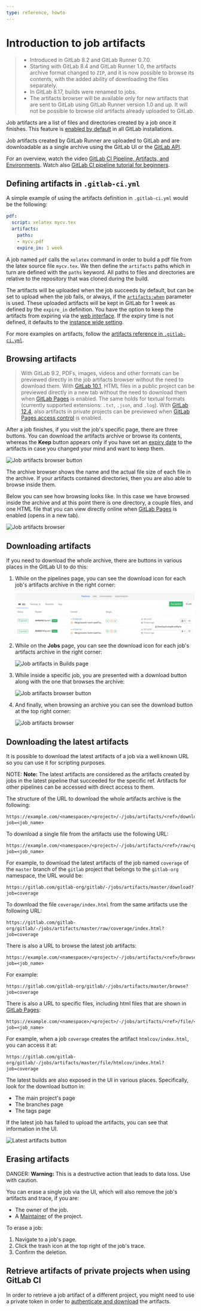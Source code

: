```yaml
---
type: reference, howto
---
```


# Introduction to job artifacts

> - Introduced in GitLab 8.2 and GitLab Runner 0.7.0.
> - Starting with GitLab 8.4 and GitLab Runner 1.0, the artifacts archive format changed to `ZIP`, and it is now possible to browse its contents, with the added ability of downloading the files separately.
> - In GitLab 8.17, builds were renamed to jobs.
> - The artifacts browser will be available only for new artifacts that are sent to GitLab using GitLab Runner version 1.0 and up. It will not be possible to browse old artifacts already uploaded to GitLab.

Job artifacts are a list of files and directories created by a job
once it finishes. This feature is [enabled by default](../../../administration/job_artifacts.md) in all
GitLab installations.

Job artifacts created by GitLab Runner are uploaded to GitLab and are downloadable as a single archive using the GitLab UI or the [GitLab API](../../../api/jobs.md#get-job-artifacts).

<i class="fa fa-youtube-play youtube" aria-hidden="true"></i>
For an overview, watch the video [GitLab CI Pipeline, Artifacts, and Environments](https://www.youtube.com/watch?v=PCKDICEe10s).
Watch also [GitLab CI pipeline tutorial for beginners](https://www.youtube.com/watch?v=Jav4vbUrqII).

## Defining artifacts in `.gitlab-ci.yml`

A simple example of using the artifacts definition in `.gitlab-ci.yml` would be
the following:

```yaml
pdf:
  script: xelatex mycv.tex
  artifacts:
    paths:
    - mycv.pdf
    expire_in: 1 week
```

A job named `pdf` calls the `xelatex` command in order to build a pdf file from
the latex source file `mycv.tex`. We then define the `artifacts` paths which in
turn are defined with the `paths` keyword. All paths to files and directories
are relative to the repository that was cloned during the build.

The artifacts will be uploaded when the job succeeds by default, but can be set to upload
when the job fails, or always, if the [`artifacts:when`](../../../ci/yaml/README.md#artifactswhen)
parameter is used. These uploaded artifacts will be kept in GitLab for 1 week as defined
by the `expire_in` definition. You have the option to keep the artifacts from expiring
via the [web interface](#browsing-artifacts). If the expiry time is not defined, it defaults
to the [instance wide setting](../../admin_area/settings/continuous_integration.md#default-artifacts-expiration-core-only).

For more examples on artifacts, follow the [artifacts reference in
`.gitlab-ci.yml`](../../../ci/yaml/README.md#artifacts).

## Browsing artifacts

> With GitLab 9.2, PDFs, images, videos and other formats can be previewed
> directly in the job artifacts browser without the need to download them.
> With [GitLab 10.1][ce-14399], HTML files in a public project can be previewed
> directly in a new tab without the need to download them when
> [GitLab Pages](../../../administration/pages/index.md) is enabled.
> The same holds for textual formats (currently supported extensions: `.txt`, `.json`, and `.log`).
> With [GitLab 12.4][gitlab-16675], also artifacts in private projects can be previewed
> when [GitLab Pages access control](../../../administration/pages/index.md#access-control) is enabled.

After a job finishes, if you visit the job's specific page, there are three
buttons. You can download the artifacts archive or browse its contents, whereas
the **Keep** button appears only if you have set an [expiry date] to the
artifacts in case you changed your mind and want to keep them.

![Job artifacts browser button](img/job_artifacts_browser_button.png)

The archive browser shows the name and the actual file size of each file in the
archive. If your artifacts contained directories, then you are also able to
browse inside them.

Below you can see how browsing looks like. In this case we have browsed inside
the archive and at this point there is one directory, a couple files, and
one HTML file that you can view directly online when
[GitLab Pages](../../../administration/pages/index.md) is enabled (opens in a new tab).

![Job artifacts browser](img/job_artifacts_browser.png)

## Downloading artifacts

If you need to download the whole archive, there are buttons in various places
in the GitLab UI to do this:

1. While on the pipelines page, you can see the download icon for each job's
   artifacts archive in the right corner:

   ![Job artifacts in Pipelines page](img/job_artifacts_pipelines_page.png)

1. While on the **Jobs** page, you can see the download icon for each job's
   artifacts archive in the right corner:

   ![Job artifacts in Builds page](img/job_artifacts_builds_page.png)

1. While inside a specific job, you are presented with a download button
   along with the one that browses the archive:

   ![Job artifacts browser button](img/job_artifacts_browser_button.png)

1. And finally, when browsing an archive you can see the download button at
   the top right corner:

   ![Job artifacts browser](img/job_artifacts_browser.png)

## Downloading the latest artifacts

It is possible to download the latest artifacts of a job via a well known URL
so you can use it for scripting purposes.

NOTE: **Note:**
The latest artifacts are considered as the artifacts created by jobs in the
latest pipeline that succeeded for the specific ref.
Artifacts for other pipelines can be accessed with direct access to them.

The structure of the URL to download the whole artifacts archive is the following:

```
https://example.com/<namespace>/<project>/-/jobs/artifacts/<ref>/download?job=<job_name>
```

To download a single file from the artifacts use the following URL:

```
https://example.com/<namespace>/<project>/-/jobs/artifacts/<ref>/raw/<path_to_file>?job=<job_name>
```

For example, to download the latest artifacts of the job named `coverage` of
the `master` branch of the `gitlab` project that belongs to the `gitlab-org`
namespace, the URL would be:

```
https://gitlab.com/gitlab-org/gitlab/-/jobs/artifacts/master/download?job=coverage
```

To download the file `coverage/index.html` from the same
artifacts use the following URL:

```
https://gitlab.com/gitlab-org/gitlab/-/jobs/artifacts/master/raw/coverage/index.html?job=coverage
```

There is also a URL to browse the latest job artifacts:

```
https://example.com/<namespace>/<project>/-/jobs/artifacts/<ref>/browse?job=<job_name>
```

For example:

```
https://gitlab.com/gitlab-org/gitlab/-/jobs/artifacts/master/browse?job=coverage
```

There is also a URL to specific files, including html files that
are shown in [GitLab Pages](../../../administration/pages/index.md):

```
https://example.com/<namespace>/<project>/-/jobs/artifacts/<ref>/file/<path>?job=<job_name>
```

For example, when a job `coverage` creates the artifact `htmlcov/index.html`,
you can access it at:

```
https://gitlab.com/gitlab-org/gitlab/-/jobs/artifacts/master/file/htmlcov/index.html?job=coverage
```

The latest builds are also exposed in the UI in various places. Specifically,
look for the download button in:

- The main project's page
- The branches page
- The tags page

If the latest job has failed to upload the artifacts, you can see that
information in the UI.

![Latest artifacts button](img/job_latest_artifacts_browser.png)

## Erasing artifacts

DANGER: **Warning:**
This is a destructive action that leads to data loss. Use with caution.

You can erase a single job via the UI, which will also remove the job's
artifacts and trace, if you are:

- The owner of the job.
- A [Maintainer](../../permissions.md#gitlab-cicd-permissions) of the project.

To erase a job:

1. Navigate to a job's page.
1. Click the trash icon at the top right of the job's trace.
1. Confirm the deletion.

## Retrieve artifacts of private projects when using GitLab CI

In order to retrieve a job artifact of a different project, you might need to use a private token in order to [authenticate and download](../../../api/jobs.md#get-job-artifacts) the artifacts.

[expiry date]: ../../../ci/yaml/README.md#artifactsexpire_in
[ce-14399]: https://gitlab.com/gitlab-org/gitlab-foss/merge_requests/14399
[gitlab-16675]: https://gitlab.com/gitlab-org/gitlab/merge_requests/16675

<!-- ## Troubleshooting

Include any troubleshooting steps that you can foresee. If you know beforehand what issues
one might have when setting this up, or when something is changed, or on upgrading, it's
important to describe those, too. Think of things that may go wrong and include them here.
This is important to minimize requests for support, and to avoid doc comments with
questions that you know someone might ask.

Each scenario can be a third-level heading, e.g. `### Getting error message X`.
If you have none to add when creating a doc, leave this section in place
but commented out to help encourage others to add to it in the future. -->
